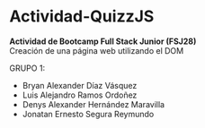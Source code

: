 # Actividad-QuizzJS

**Actividad de Bootcamp Full Stack Junior (FSJ28)**<br>
Creación de una página web utilizando el DOM

GRUPO 1:
- Bryan Alexander Díaz Vásquez
- Luis Alejandro Ramos Ordoñez
- Denys Alexander Hernández Maravilla
- Jonatan Ernesto Segura Reymundo
